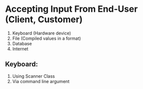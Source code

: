  # Accepting Input From End-User (Client, Customer)
 
 1. Keyboard (Hardware device) 
 2. File (Compiled values in a format)
 3. Database 
 4. Internet
 
 
 ## Keyboard:
 
 1. Using Scanner Class
 2. Via command line argument
   